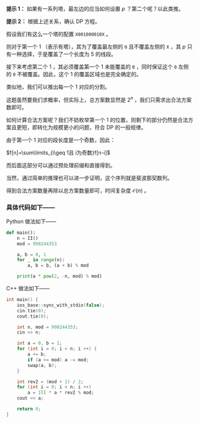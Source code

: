 **提示 1：** 如果有一系列塔，最左边的应当如何设置 $p$ ？第二个呢？以此类推。

**提示 2：** 根据上述关系，确认 DP 方程。

假设我们有这么一个塔的配置 `X001000010X` 。

则对于第一个 $1$ （表示有塔），其为了覆盖最左侧的 `0` 且不覆盖左侧的 `X` ，其 $p$ 只有一种选择，于是覆盖了一个长度为 $5$ 的线段。

接下来考虑第二个 $1$ ，其必须覆盖第一个 $1$ 未能覆盖的 `0` ，同时保证这个 `0` 左侧的 `0` 不被覆盖。因此，这个 $1$ 的覆盖区域也是完全确定的。

类似地，我们可以推出每一个 $1$ 对应的分割。

这题虽然要我们求概率，但实际上，总方案数显然是 $2^n$ ，我们只需求出合法方案数即可。

如何计算合法方案呢？我们不妨枚举第一个 $1$ 的位置，则剩下的部分仍然是合法方案且更短，即转化为规模更小的问题，符合 DP 的一般规律。

由于第一个 $1$ 对应的段长度是一个奇数，因此：

$f[n]=\sum\limits_{i\geq 1且 i为奇数}f[n-i]$ 

而后面这部分可以通过预处理前缀和直接得到。

当然，通过简单的推理也可以进一步证明，这个序列就是斐波那契数列。

得到合法方案数量再除以总方案数量即可，时间复杂度 $\mathcal{O}(n)$ 。

### 具体代码如下——

Python 做法如下——

```Python []
def main():
    n = II()
    mod = 998244353

    a, b = 0, 1
    for _ in range(n):
        a, b = b, (a + b) % mod

    print(a * pow(2, -n, mod) % mod)
```

C++ 做法如下——

```cpp []
int main() {
    ios_base::sync_with_stdio(false);
    cin.tie(0);
    cout.tie(0);

    int n, mod = 998244353;
    cin >> n;

    int a = 0, b = 1;
    for (int i = 0; i < n; i ++) {
        a += b;
        if (a >= mod) a -= mod;
        swap(a, b);
    }

    int rev2 = (mod + 1) / 2;
    for (int i = 0; i < n; i ++)
        a = 1ll * a * rev2 % mod;
    cout << a;

    return 0;
}
```
